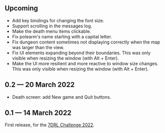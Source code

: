 ## Upcoming

* Add key bindings for changing the font size.
* Support scrolling in the messages log.
* Make the death menu items clickable.
* Fix polearm's name starting with a capital letter.
* Fix dungeon content sometimes not displaying correctly when the map was
  larger than the view.
* Fix UI elements expanding beyond their boundaries. This was only visible when
  resizing the window (with Alt + Enter).
* Make the UI more resilient and more reactive to window size changes. This was
  only visible when resizing the window (with Alt + Enter).

## 0.2 — 20 March 2022

* Death screen: add New game and Quit buttons.

## 0.1 — 14 March 2022

First release, for the
[7DRL Challenge 2022](https://itch.io/jam/7drl-challenge-2022).
